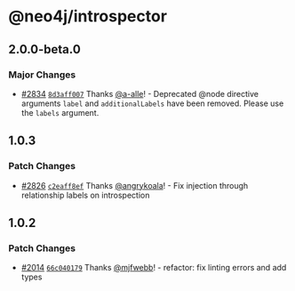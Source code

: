 # @neo4j/introspector

## 2.0.0-beta.0

### Major Changes

-   [#2834](https://github.com/neo4j/graphql/pull/2834) [`8d3aff007`](https://github.com/neo4j/graphql/commit/8d3aff007c0d5428313cef23602e9a4ef5ef3792) Thanks [@a-alle](https://github.com/a-alle)! - Deprecated @node directive arguments `label` and `additionalLabels` have been removed. Please use the `labels` argument.

## 1.0.3

### Patch Changes

-   [#2826](https://github.com/neo4j/graphql/pull/2826) [`c2eaff8ef`](https://github.com/neo4j/graphql/commit/c2eaff8ef94b8cc6297be1435131967ea8a71115) Thanks [@angrykoala](https://github.com/angrykoala)! - Fix injection through relationship labels on introspection

## 1.0.2

### Patch Changes

-   [#2014](https://github.com/neo4j/graphql/pull/2014) [`66c040179`](https://github.com/neo4j/graphql/commit/66c0401791e9fc0182a2e5c271bff11bd05f5fef) Thanks [@mjfwebb](https://github.com/mjfwebb)! - refactor: fix linting errors and add types
